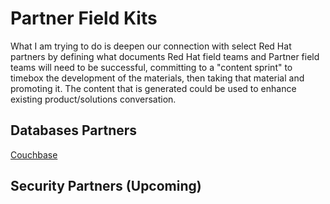 # Partner Field Kits

What I am trying to do is deepen our connection with select Red Hat partners by defining what documents Red Hat field teams and Partner field teams will need to be successful, committing to a "content sprint" to timebox the development of the materials, then taking that material and promoting it. The content that is generated could be used to enhance existing product/solutions conversation.

## Databases Partners

[Couchbase](https://github.com/mwardRH/partner-field-kits/tree/master/content/pages/database/couchbase)

## Security Partners (Upcoming)
